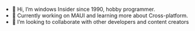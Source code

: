 - 👋 Hi, I’m windows Insider since 1990, hobby programmer.
- 🌱 Currently working on MAUI and learning more about Cross-platform.
- 👯 I’m looking to collaborate with other developers and content creators
